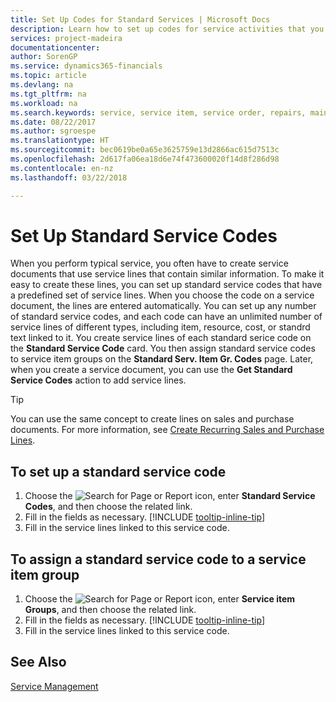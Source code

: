 ```yaml
---
title: Set Up Codes for Standard Services | Microsoft Docs
description: Learn how to set up codes for service activities that you often perform.
services: project-madeira
documentationcenter: 
author: SorenGP
ms.service: dynamics365-financials
ms.topic: article
ms.devlang: na
ms.tgt_pltfrm: na
ms.workload: na
ms.search.keywords: service, service item, service order, repairs, maintenance
ms.date: 08/22/2017
ms.author: sgroespe
ms.translationtype: HT
ms.sourcegitcommit: bec0619be0a65e3625759e13d2866ac615d7513c
ms.openlocfilehash: 2d617fa06ea18d6e74f473600020f14d8f286d98
ms.contentlocale: en-nz
ms.lasthandoff: 03/22/2018

---
```


# <a name="set-up-standard-service-codes"></a>Set Up Standard Service Codes
When you perform typical service, you often have to create service documents that use service lines that contain similar information. To make it easy to create these lines, you can set up standard service codes that have a predefined set of service lines. When you choose the code on a service document, the lines are entered automatically. You can set up any number of standard service codes, and each code can have an unlimited number of service lines of different types, including item, resource, cost, or standrd text linked to it. You create service lines of each standard serice code on the **Standard Service Code** card. You then assign standard service codes to service item groups on the **Standard Serv. Item Gr. Codes** page. Later, when you create a service document, you can use the **Get Standard Service Codes** action to add service lines.  
  
> [!Tip]
>  You can use the same concept to create lines on sales and purchase documents. For more information, see [Create Recurring Sales and Purchase Lines](sales-how-work-standard-lines.md).    
  
## <a name="to-set-up-a-standard-service-code"></a>To set up a standard service code    
1. Choose the ![Search for Page or Report](media/ui-search/search_small.png "Search for Page or Report icon") icon, enter **Standard Service Codes**, and then choose the related link.  
2. Fill in the fields as necessary. [!INCLUDE [tooltip-inline-tip](includes/tooltip-inline-tip_md.md)]  
3. Fill in the service lines linked to this service code.  

## <a name="to-assign-a-standard-service-code-to-a-service-item-group"></a>To assign a standard service code to a service item group
1. Choose the ![Search for Page or Report](media/ui-search/search_small.png "Search for Page or Report icon") icon, enter **Service item Groups**, and then choose the related link.  
2. Fill in the fields as necessary. [!INCLUDE [tooltip-inline-tip](includes/tooltip-inline-tip_md.md)]
3. Fill in the service lines linked to this service code.  

## <a name="see-also"></a>See Also
[Service Management](service-service.md)
